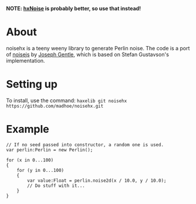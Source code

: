 **NOTE: [hxNoise](https://github.com/whuop/hxNoise) is probably better, so use that instead!**

# About

noisehx is a teeny weeny library to generate Perlin noise.
The code is a port of [noisejs](https://github.com/josephg/noisejs) by [Joseph Gentle](https://github.com/josephg),
	which is based on Stefan Gustavson's implementation.

# Setting up

To install, use the command:
`haxelib git noisehx https://github.com/madhoe/noisehx.git`
	
# Example
```
// If no seed passed into constructor, a random one is used.
var perlin:Perlin = new Perlin();

for (x in 0...100)
{
	for (y in 0...100)
	{
		var value:Float = perlin.noise2d(x / 10.0, y / 10.0);
		// Do stuff with it...
	}
}
```
